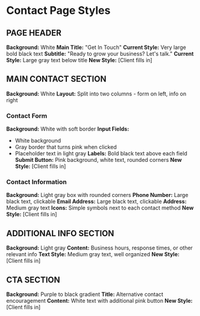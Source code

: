 # Contact Page Styles

## PAGE HEADER
**Background:** White
**Main Title:** "Get In Touch"
**Current Style:** Very large bold black text
**Subtitle:** "Ready to grow your business? Let's talk."
**Current Style:** Large gray text below title
**New Style:** [Client fills in]

## MAIN CONTACT SECTION
**Background:** White
**Layout:** Split into two columns - form on left, info on right

### Contact Form
**Background:** White with soft border
**Input Fields:** 
- White background
- Gray border that turns pink when clicked
- Placeholder text in light gray
**Labels:** Bold black text above each field
**Submit Button:** Pink background, white text, rounded corners
**New Style:** [Client fills in]

### Contact Information
**Background:** Light gray box with rounded corners
**Phone Number:** Large black text, clickable
**Email Address:** Large black text, clickable
**Address:** Medium gray text
**Icons:** Simple symbols next to each contact method
**New Style:** [Client fills in]

## ADDITIONAL INFO SECTION
**Background:** Light gray
**Content:** Business hours, response times, or other relevant info
**Text Style:** Medium gray text, well organized
**New Style:** [Client fills in]

## CTA SECTION
**Background:** Purple to black gradient
**Title:** Alternative contact encouragement
**Content:** White text with additional pink button
**New Style:** [Client fills in]